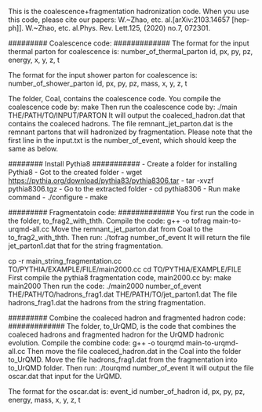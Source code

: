 This is the coalescence+fragmentation hadronization code. When you use this code, please cite our papers:
       W.~Zhao, etc. al.[arXiv:2103.14657 [hep-ph]].
       W.~Zhao, etc. al.Phys. Rev. Lett.125, (2020) no.7, 072301.
       
       
######### Coalescence code: #############
The format for the input thermal parton for coalescence is:
     number_of_thermal_parton
     id, px, py, pz, energy, x, y, z, t

The format for the input shower parton for coalescence is:
     number_of_shower_parton
     id, px, py, pz, mass, x, y, z, t

The folder, Coal, contains the coalescence code.
You compile the coalescence code by:
        make
Then run the coalescence code by:
        ./main THE/PATH/TO/INPUT/PARTON
It will output the coaleced_hadron.dat that contains the coaleced hadrons. The file remnant_jet_parton.dat is the remnant partons that will hadronized by fragmentation.
Please note that the first line in the input.txt is the number_of_event, which should keep the same as below.

######## Install Pythia8  ###########
     - Create a folder for installing Pythia8
     - Got to the created folder
     - wget https://pythia.org/download/pythia83/pythia8306.tar
     - tar -xvzf pythia8306.tgz
     - Go to the extracted folder 
          - cd pythia8306
     - Run make command
          - ./configure
          - make
          
######### Fragmentatoin code: #############
You first run the code in the folder, to_frag2_with_thth.
Compile the code:
        g++ -o tofrag main-to-urqmd-all.cc
Move the remnant_jet_parton.dat from Coal to the to_frag2_with_thth. Then run:
        ./tofrag number_of_event
It will return the file jet_parton1.dat that for the string fragmentation.

cp -r main_string_fragmentation.cc TO/PYTHIA/EXAMPLE/FILE/main2000.cc
cd TO/PYTHIA/EXAMPLE/FILE
First compile the pythia8 fragmentation code, main2000.cc by:
        make main2000
Then run the code:
        ./main2000 number_of_event THE/PATH/TO/hadrons_frag1.dat THE/PATH/TO/jet_parton1.dat 
The file hadrons_frag1.dat the hadrons from the string fragmentation.


######### Combine the coaleced hadron and fragmented hadron code: #############
The folder, to_UrQMD, is the code that combines the coaleced hadrons and fragmented hadron for the UrQMD hadronic evolution.
Compile the combine code:
        g++ -o tourqmd main-to-urqmd-all.cc
Then move the file coaleced_hadron.dat in the Coal into the folder to_UrQMD. Move the file hadrons_frag1.dat from the fragmentation into to_UrQMD folder. Then run:
        ./tourqmd number_of_event 
It will output the file oscar.dat that input for the UrQMD.

The format for the oscar.dat is:
     event_id    number_of_hadron
     id, px, py, pz, energy, mass, x, y, z, t
